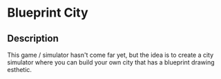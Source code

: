 # Blueprint City

## Description	
This game / simulator hasn't come far yet, but the idea is to create a city simulator where you can build your own city that has a blueprint drawing esthetic.
